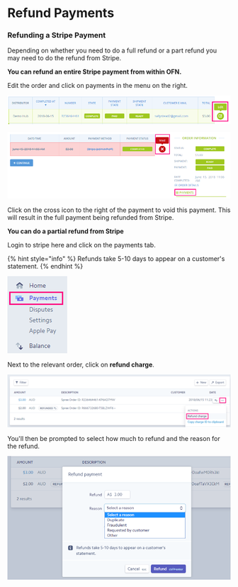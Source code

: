 # Refund Payments

### Refunding a Stripe Payment

Depending on whether you need to do a full refund or a part refund you may need to do the refund from Stripe.

**You can refund an entire Stripe payment from within OFN.** 

Edit the order and click on payments in the menu on the right.

![](../../.gitbook/assets/image%20%287%29.png)

![](../../.gitbook/assets/image%20%289%29.png)

Click  on the cross icon to the right of the payment to void this payment. This will result in the full payment being refunded from Stripe.

**You can do a partial refund from Stripe**

Login to stripe here and click on the payments tab.

{% hint style="info" %}
Refunds take 5-10 days to appear on a customer's statement.
{% endhint %}

![](../../.gitbook/assets/image%20%2810%29.png)

Next to the relevant order, click on **refund charge**. 

![](../../.gitbook/assets/image%20%282%29.png)

You'll then be prompted to select how much to refund and the reason for the refund. 

![](../../.gitbook/assets/image%20%283%29.png)

